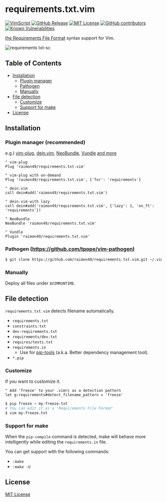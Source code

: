 requirements.txt.vim
====================

[![VimScript](https://github.com/raimon49/requirements.txt.vim/workflows/VimScript/badge.svg)](https://github.com/raimon49/requirements.txt.vim/actions?query=workflow%3AVimScript)
[![GitHub Release](https://img.shields.io/github/release/raimon49/requirements.txt.vim.svg)](https://github.com/raimon49/requirements.txt.vim/releases)
[![MIT License](https://img.shields.io/badge/license-MIT-green.svg)](LICENSE.txt)
[![GitHub contributors](https://img.shields.io/github/contributors/raimon49/requirements.txt.vim)](https://github.com/raimon49/requirements.txt.vim/graphs/contributors)
[![Known Vulnerabilities](https://snyk.io/test/github/raimon49/requirements.txt.vim/badge.svg)](https://snyk.io/test/github/raimon49/requirements.txt.vim)

[the Requirements File Format](https://pip.pypa.io/en/stable/reference/requirements-file-format/) syntax support for Vim.

![requirements txt-sc](https://cloud.githubusercontent.com/assets/221802/11379923/5cbb4862-9336-11e5-8963-217b2d7df397.png)

Table of Contents
-----------------

* [Installation](#installation)
    * [Plugin manager](#plugin-manager-recommended)
    * [Pathogen](#pathogen-httpsgithubcomtpopevim-pathogen)
    * [Manually](#manually)
* [File detection](#file-detection)
    * [Customize](#customize)
    * [Support for make](#support-for-make)
* [License](#license)

Installation
------------

### Plugin manager (**recommended**)

e.g.) [vim-plug](https://github.com/junegunn/vim-plug), [dein.vim](https://github.com/Shougo/dein.vim), [NeoBundle](https://github.com/Shougo/neobundle.vim), [Vundle](https://github.com/VundleVim/Vundle.vim) [and more](https://dotfiles.github.io/)

```vim
" vim-plug
Plug 'raimon49/requirements.txt.vim'

" vim-plug with on-demand
Plug 'raimon49/requirements.txt.vim', {'for': 'requirements'}

" dein.vim
call dein#add('raimon49/requirements.txt.vim')

" dein.vim with lazy
call dein#add('raimon49/requirements.txt.vim', {'lazy': 1, 'on_ft': 'requirements'})

" NeoBundle
NeoBundle 'raimon49/requirements.txt.vim'

" Vundle
Plugin 'raimon49/requirements.txt.vim'
```

### Pathogen (https://github.com/tpope/vim-pathogen)

```sh
$ git clone https://github.com/raimon49/requirements.txt.vim.git ~/.vim/bundle/requirements.txt.vim
```

### Manually

Deploy all files under `$VIMRUNTIME`.

File detection
--------------

`requirements.txt.vim` detects filename automatically.

* `requirements.txt`
* `constraints.txt`
* `dev-requirements.txt`
* `requirements/dev.txt`
* `requires/tests.txt`
* `requirements.in`
    * Use for [pip-tools](https://github.com/jazzband/pip-tools) (a.k.a. Better dependency management tool).
* `*.pip`

### Customize

If you want to customize it.

```vim
" Add 'freeze' to your .vimrc as a detection pattern
let g:requirements#detect_filename_pattern = 'freeze'
```

```sh
$ pip freeze > my-freeze.txt
# You can edit it as a 'Requirements File Format'
$ vim my-freeze.txt
```

### Support for make

When the `pip-compile` command is detected, make will behave more intelligently while editing the `requirements.in` file.

You can get support with the following commands:

* `:make`
* `:make -U`

License
-------

[MIT License](LICENSE.txt)
